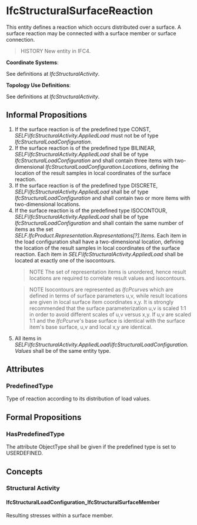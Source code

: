 # IfcStructuralSurfaceReaction

This entity defines a reaction which occurs distributed over a surface. A surface reaction may be connected with a surface member or surface connection.

> HISTORY  New entity in IFC4.

****Coordinate Systems****:

See definitions at _IfcStructuralActivity_.

****Topology Use Definitions****:

See definitions at _IfcStructuralActivity_.

## Informal Propositions

<ol>
  <li>If the surface reaction is of the predefined type CONST, <em>SELF\IfcStructuralActivity.AppliedLoad</em> must not be of type <em>IfcStructuralLoadConfiguration</em>.</li>
  <li>If the surface reaction is of the predefined type BILINEAR, <em>SELF\IfcStructuralActivity.AppliedLoad</em> shall be of type <em>IfcStructuralLoadConfiguration</em> and shall contain three items with two-dimensional <em>IfcStructuralLoadConfiguration.Locations</em>, defining the location of the result samples in local coordinates of the surface reaction.
  <li>If the surface reaction is of the predefined type DISCRETE, <em>SELF\IfcStructuralActivity.AppliedLoad</em> shall be of type <em>IfcStructuralLoadConfiguration</em> and shall contain two or more items with two-dimensional locations.
  <li>If the surface reaction is of the predefined type ISOCONTOUR, <em>SELF\IfcStructuralActivity.AppliedLoad</em> shall be of type <em>IfcStructuralLoadConfiguration</em> and shall contain the same number of items as the set <em>SELF.IfcProduct.Representation.Representations[?].Items</em>.  Each item in the load configuration shall have a two-dimensional location, defining the location of the result samples in local coordinates of the surface reaction.  Each item in <em>SELF\IfcStructuralActivity.AppliedLoad</em> shall be located at exactly one of the isocontours.
  <blockquote class="note">NOTE   The set of representation items is unordered, hence result locations are required to correlate result values and isocontours.</blockquote>
  <blockquote class="note">NOTE   Isocontours are represented as <em>IfcPcurve</em>s which are defined in terms of surface parameters u,v, while result locations are given in local surface item coordinates x,y.  It is strongly recommended that the surface parameterization u,v is scaled 1:1 in order to avoid different scales of u,v versus x,y.  If u,v are scaled 1:1 and the <em>IfcPcurve</em>'s base surface is identical with the surface item's base surface, u,v and local x,y are identical.</blockquote>
  </li>
  <li>All items in <em>SELF\IfcStructuralActivity.AppliedLoad\IfcStructuralLoadConfiguration.Values</em> shall be of the same entity type.</li>
</ol>

## Attributes

### PredefinedType
Type of reaction according to its distribution of load values.

## Formal Propositions

### HasPredefinedType
The attribute ObjectType shall be given if the predefined type is set to USERDEFINED.

## Concepts

### Structural Activity



#### IfcStructuralLoadConfiguration_IfcStructuralSurfaceMember

Resulting stresses within a surface member.

